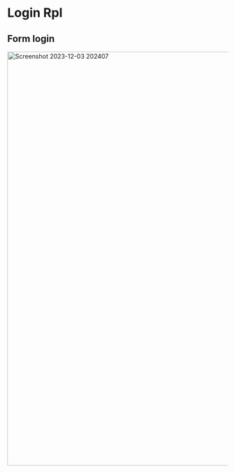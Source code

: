 # Login Rpl

## Form login

<img width="948" alt="Screenshot 2023-12-03 202407" src="https://github.com/muhamadabdulanas/Rpl/assets/115569493/f2238cc9-04ca-4d24-8139-16529a97901d">
